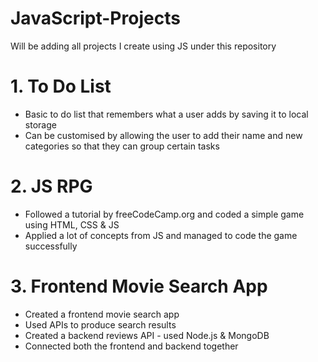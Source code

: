 # JavaScript-Projects
Will be adding all projects I create using JS under this repository

# 1. To Do List
- Basic to do list that remembers what a user adds by saving it to local storage
- Can be customised by allowing the user to add their name and new categories so 
that they can group certain tasks 

# 2. JS RPG
- Followed a tutorial by freeCodeCamp.org and coded a simple game using HTML, CSS & JS
- Applied a lot of concepts from JS and managed to code the game successfully

# 3. Frontend Movie Search App
- Created a frontend movie search app 
- Used APIs to produce search results
- Created a backend reviews API - used Node.js & MongoDB
- Connected both the frontend and backend together
